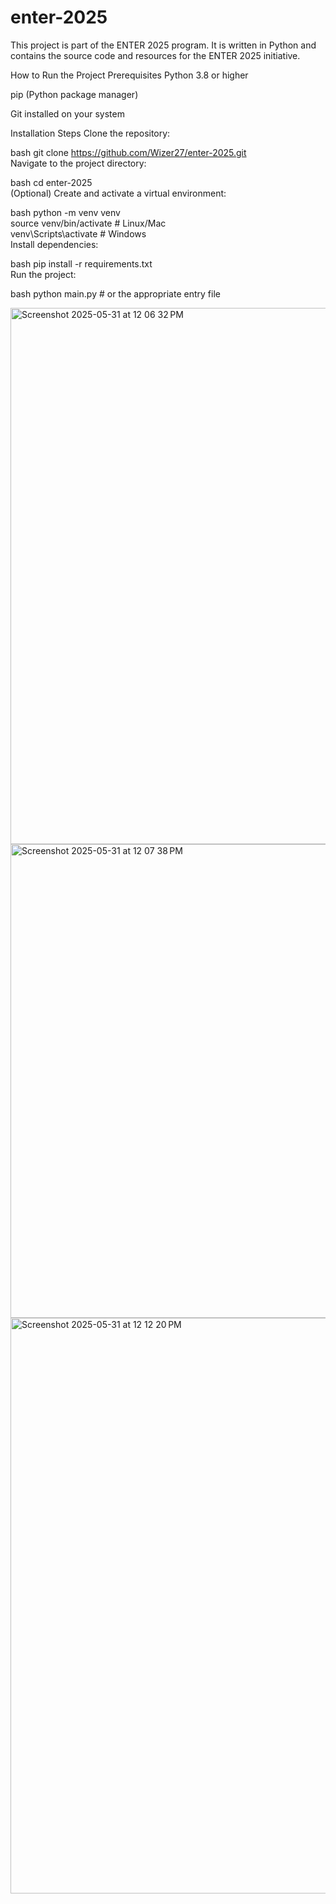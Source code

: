 # enter-2025
This project is part of the ENTER 2025 program. It is written in Python and contains the source code and resources for the ENTER 2025 initiative.

How to Run the Project
Prerequisites
Python 3.8 or higher

pip (Python package manager)

Git installed on your system

Installation Steps
Clone the repository:

bash
git clone https://github.com/Wizer27/enter-2025.git  
Navigate to the project directory:

bash
cd enter-2025  
(Optional) Create and activate a virtual environment:

bash
python -m venv venv  
source venv/bin/activate  # Linux/Mac  
venv\Scripts\activate    # Windows  
Install dependencies:

bash
pip install -r requirements.txt  
Run the project:

bash
python main.py  # or the appropriate entry file  

<img width="858" alt="Screenshot 2025-05-31 at 12 06 32 PM" src="https://github.com/user-attachments/assets/d2d107e8-e350-4e7d-8e35-819b20131ae5" />
<img width="758" alt="Screenshot 2025-05-31 at 12 07 38 PM" src="https://github.com/user-attachments/assets/beb8c236-2803-461a-94ee-460d22f499c5" />
<img width="921" alt="Screenshot 2025-05-31 at 12 12 20 PM" src="https://github.com/user-attachments/assets/5febe77e-04bb-48a2-b710-841c89b0d7f3" />
